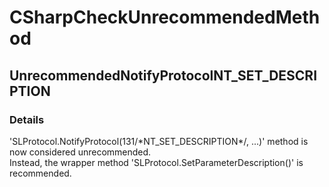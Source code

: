 ﻿---  
uid: Validator_3_15_24  
---

# CSharpCheckUnrecommendedMethod

## UnrecommendedNotifyProtocolNT\_SET\_DESCRIPTION

### Details

'SLProtocol.NotifyProtocol(131\/\*NT\_SET\_DESCRIPTION\*\/, ...)' method is now considered unrecommended.  
Instead, the wrapper method 'SLProtocol.SetParameterDescription()' is recommended.
